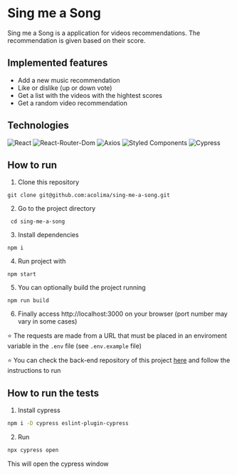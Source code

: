 # Sing me a Song

Sing me a Song is a application for videos recommendations. The recommendation is given based on their score.

## Implemented features

- Add a new music recommendation
- Like or dislike (up or down vote)
- Get a list with the videos with the hightest scores
- Get a random video recommendation

## Technologies

<p>
  <img src='https://img.shields.io/badge/React-20232A?style=for-the-badge&logo=react&logoColor=61DAFB' alt="React" />

  <img src='https://img.shields.io/badge/React_Router-CA4245?style=for-the-badge&logo=react-router&logoColor=white' alt="React-Router-Dom"/>

  <img src='https://img.shields.io/badge/axios%20-%2320232a.svg?&style=for-the-badge&color=informational' alt="Axios">
  
  <img src='https://img.shields.io/badge/styled--components-DB7093?style=for-the-badge&logo=styled-components&logoColor=white' alt='Styled Components' />
  
  <img src='https://img.shields.io/badge/Cypress-17202C?style=for-the-badge&logo=cypress&logoColor=white' alt='Cypress' />
</p>

## How to run

1. Clone this repository

```
git clone git@github.com:acolima/sing-me-a-song.git
```

2. Go to the project directory

```
 cd sing-me-a-song
```

3. Install dependencies

```
npm i
```

4. Run project with

```
npm start
```

5. You can optionally build the project running

```
npm run build
```

6. Finally access http://localhost:3000 on your browser (port number may vary in some cases)

:star: The requests are made from a URL that must be placed in an enviroment variable in the `.env` file (see `.env.example` file)

:star: You can check the back-end repository of this project <a href='https://github.com/acolima/sing-me-a-song-api'>here</a> and follow the instructions to run

## How to run the tests

1. Install cypress

```bash
npm i -D cypress eslint-plugin-cypress
```

2. Run

```bash
npx cypress open
```

This will open the cypress window
